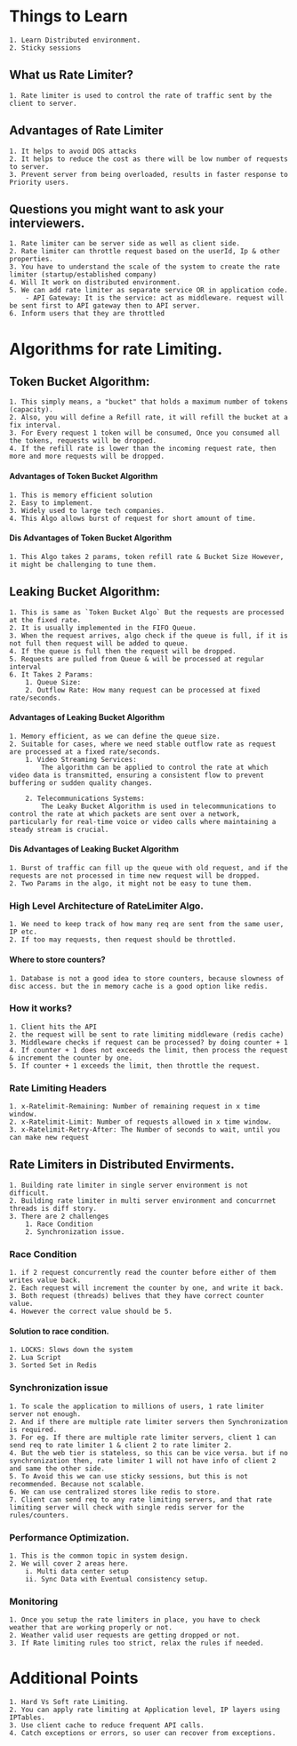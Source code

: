 # Things to Learn
    1. Learn Distributed environment.
    2. Sticky sessions

## What us Rate Limiter?
    1. Rate limiter is used to control the rate of traffic sent by the client to server.

## Advantages of Rate Limiter
    1. It helps to avoid DOS attacks
    2. It helps to reduce the cost as there will be low number of requests to server.
    3. Prevent server from being overloaded, results in faster response to Priority users.

## Questions you might want to ask your interviewers.
    1. Rate limiter can be server side as well as client side.
    2. Rate limiter can throttle request based on the userId, Ip & other properties.
    3. You have to understand the scale of the system to create the rate limiter (startup/established company)
    4. Will It work on distributed environment.
    5. We can add rate limiter as separate service OR in application code.
        - API Gateway: It is the service: act as middleware. request will be sent first to API gateway then to API server.
    6. Inform users that they are throttled

# Algorithms for rate Limiting.
## Token Bucket Algorithm:
    1. This simply means, a "bucket" that holds a maximum number of tokens (capacity).
    2. Also, you will define a Refill rate, it will refill the bucket at a fix interval.
    3. For Every request 1 token will be consumed, Once you consumed all the tokens, requests will be dropped.
    4. If the refill rate is lower than the incoming request rate, then more and more requests will be dropped.

#### Advantages of Token Bucket Algorithm
    1. This is memory efficient solution
    2. Easy to implement.
    3. Widely used to large tech companies.
    4. This Algo allows burst of request for short amount of time.

#### Dis Advantages of Token Bucket Algorithm
    1. This Algo takes 2 params, token refill rate & Bucket Size However, it might be challenging to tune them.

## Leaking Bucket Algorithm:
    1. This is same as `Token Bucket Algo` But the requests are processed at the fixed rate.
    2. It is usually implemented in the FIFO Queue.
    3. When the request arrives, algo check if the queue is full, if it is not full then request will be added to queue.
    4. If the queue is full then the request will be dropped.
    5. Requests are pulled from Queue & will be processed at regular interval
    6. It Takes 2 Params:
        1. Queue Size:
        2. Outflow Rate: How many request can be processed at fixed rate/seconds.

#### Advantages of Leaking Bucket Algorithm
    1. Memory efficient, as we can define the queue size.
    2. Suitable for cases, where we need stable outflow rate as request are processed at a fixed rate/seconds.
        1. Video Streaming Services:
            The algorithm can be applied to control the rate at which video data is transmitted, ensuring a consistent flow to prevent buffering or sudden quality changes.
        
        2. Telecommunications Systems:
            The Leaky Bucket Algorithm is used in telecommunications to control the rate at which packets are sent over a network, particularly for real-time voice or video calls where maintaining a steady stream is crucial.

#### Dis Advantages of Leaking Bucket Algorithm
    1. Burst of traffic can fill up the queue with old request, and if the requests are not processed in time new request will be dropped.
    2. Two Params in the algo, it might not be easy to tune them.


### High Level Architecture of RateLimiter Algo.
    1. We need to keep track of how many req are sent from the same user, IP etc.
    2. If too may requests, then request should be throttled.

#### Where to store counters?
    1. Database is not a good idea to store counters, because slowness of disc access. but the in memory cache is a good option like redis.

### How it works?
    1. Client hits the API
    2. the request will be sent to rate limiting middleware (redis cache)
    3. Middleware checks if request can be processed? by doing counter + 1
    4. If counter + 1 does not exceeds the limit, then process the request & increment the counter by one.
    5. If counter + 1 exceeds the limit, then throttle the request.

### Rate Limiting Headers
    1. x-Ratelimit-Remaining: Number of remaining request in x time window.
    2. x-Ratelimit-Limit: Number of requests allowed in x time window.
    3. x-Ratelimit-Retry-After: The Number of seconds to wait, until you can make new request

## Rate Limiters in Distributed Envirments.
    1. Building rate limiter in single server environment is not difficult.
    2. Building rate limiter in multi server environment and concurrnet threads is diff story.
    3. There are 2 challenges
        1. Race Condition
        2. Synchronization issue.

### Race Condition
    1. if 2 request concurrently read the counter before either of them writes value back.
    2. Each request will increment the counter by one, and write it back.
    3. Both request (threads) belives that they have correct counter value.
    4. However the correct value should be 5.

#### Solution to race condition.
    1. LOCKS: Slows down the system
    2. Lua Script
    3. Sorted Set in Redis

### Synchronization issue
    1. To scale the application to millions of users, 1 rate limiter server not enough.
    2. And if there are multiple rate limiter servers then Synchronization is required.
    3. For eg. If there are multiple rate limiter servers, client 1 can send req to rate limiter 1 & client 2 to rate limiter 2.
    4. But the web tier is stateless, so this can be vice versa. but if no synchronization then, rate limiter 1 will not have info of client 2 and same the other side.
    5. To Avoid this we can use sticky sessions, but this is not recommended. Because not scalable.
    6. We can use centralized stores like redis to store.
    7. Client can send req to any rate limiting servers, and that rate limiting server will check with single redis server for the rules/counters.

### Performance Optimization.
    1. This is the common topic in system design.
    2. We will cover 2 areas here.
        i. Multi data center setup
        ii. Sync Data with Eventual consistency setup.

### Monitoring
    1. Once you setup the rate limiters in place, you have to check weather that are working properly or not.
    2. Weather valid user requests are getting dropped or not.
    3. If Rate limiting rules too strict, relax the rules if needed.


# Additional Points
    1. Hard Vs Soft rate Limiting.
    2. You can apply rate limiting at Application level, IP layers using IPTables.
    3. Use client cache to reduce frequent API calls.
    4. Catch exceptions or errors, so user can recover from exceptions.